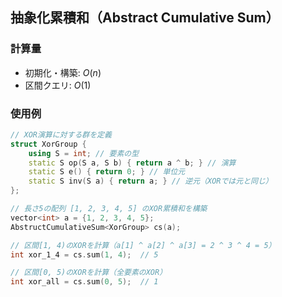 ## 抽象化累積和（Abstract Cumulative Sum）

### 計算量

- 初期化・構築: $O(n)$
- 区間クエリ: $O(1)$

### 使用例


```cpp
// XOR演算に対する群を定義
struct XorGroup {
    using S = int; // 要素の型
    static S op(S a, S b) { return a ^ b; } // 演算
    static S e() { return 0; } // 単位元
    static S inv(S a) { return a; } // 逆元（XORでは元と同じ）
};

// 長さ5の配列 [1, 2, 3, 4, 5] のXOR累積和を構築
vector<int> a = {1, 2, 3, 4, 5};
AbstructCumulativeSum<XorGroup> cs(a);

// 区間[1, 4)のXORを計算（a[1] ^ a[2] ^ a[3] = 2 ^ 3 ^ 4 = 5）
int xor_1_4 = cs.sum(1, 4);  // 5

// 区間[0, 5)のXORを計算（全要素のXOR）
int xor_all = cs.sum(0, 5);  // 1
```
